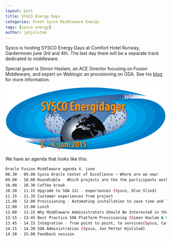 ```yaml
---
layout: post
title: SYSCO Energy Days
categories: Event Sysco Middleware Energi
tags: [sysco energy]
author: jphjulstad
---
```

Sysco is hosting SYSCO Energy Days at Comfort Hotel Runway, Gardermoen june 3rd and 4th. The last day there will be a separate track dedicated to middleware.

Special guest is Simon Haslam, an ACE Director focusing on Fusion Middleware, and expert on Weblogic an provisioning on ODA. See his [blog](http://www.veriton.co.uk/roller/fmw/page/about) for more information.

![](/images/2015-05-28-sysco-energy-day/SYSCO-Energidager-Bilde-til-web-610x241.png)

We have an agenda that looks like this:

```bash
Oracle Fusion Middleware agenda 4. june
08.30 - 09.00 Sysco Oracle Center of Excellence – Where are we now?
09.00 - 10.00 Roundtable - Which projects are the the participants working on?
10.00 - 10.30 Coffee break
10.30 - 11.15 Upgrade to SOA 12c - experiences (Sysco, Olve Slind)
11.15 - 11.35 Customer experiences from project
11.40 - 12.00 Provisioning - Automating installation to save time and lower risk (Simon Haslam & Sysco)
12.00 - 13.00 Lunch
13.00 - 13.15 Why Middleware Administrators Should Be Interested in the Oracle Database Appliance (Simon Haslam & Sysco)
13:15 - 13:45 Best Practice SOA Platform Provisioning (Simon Haslam & Sysco)
13.45 - 14.15 Integration - from point to point, to services(Sysco, Cato Aune)
14.15 - 14.30 SOA Administration (Sysco, Jon Petter Hjulstad)
14.30 - 15.00 Feedback session
```

